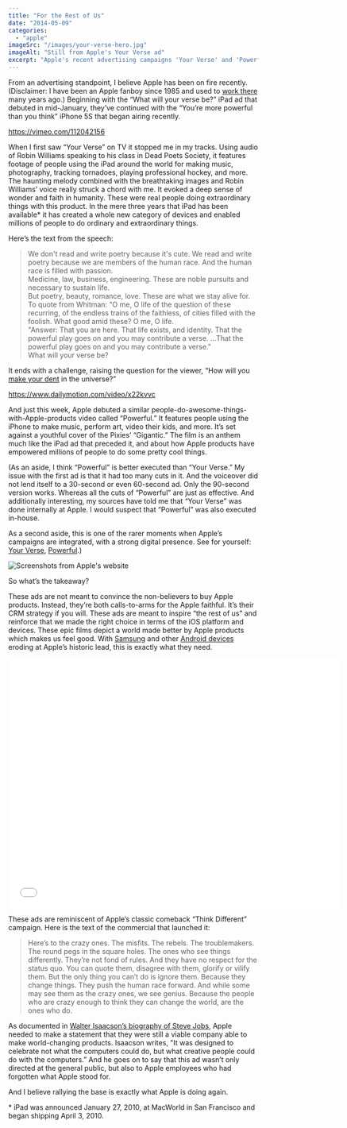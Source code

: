 ```yaml
---
title: "For the Rest of Us"
date: "2014-05-09"
categories: 
  - "apple"
imageSrc: "/images/your-verse-hero.jpg"
imageAlt: "Still from Apple's Your Verse ad"
excerpt: "Apple's recent advertising campaigns 'Your Verse' and 'Powerful' aren't just commercials—they're rallying cries for the faithful. As a long-time Apple fan and former employee, I see these ads following in the footsteps of the legendary 'Think Different' campaign, serving to inspire existing users rather than convert new ones."
---
```


From an advertising standpoint, I believe Apple has been on fire recently. (Disclaimer: I have been an Apple fanboy since 1985 and used to [work there](https://rogerwong.me/posts/thank-you-steve/ "Thank you, Steve") many years ago.) Beginning with the “What will your verse be?” iPad ad that debuted in mid-January, they’ve continued with the “You’re more powerful than you think” iPhone 5S that began airing recently.

https://vimeo.com/112042156

When I first saw “Your Verse” on TV it stopped me in my tracks. Using audio of Robin Williams speaking to his class in Dead Poets Society, it features footage of people using the iPad around the world for making music, photography, tracking tornadoes, playing professional hockey, and more. The haunting melody combined with the breathtaking images and Robin Williams’ voice really struck a chord with me. It evoked a deep sense of wonder and faith in humanity. These were real people doing extraordinary things with this product. In the mere three years that iPad has been available\* it has created a whole new category of devices and enabled millions of people to do ordinary and extraordinary things.

Here’s the text from the speech:

> We don't read and write poetry because it's cute. We read and write poetry because we are members of the human race. And the human race is filled with passion.  
> Medicine, law, business, engineering. These are noble pursuits and necessary to sustain life.  
> But poetry, beauty, romance, love. These are what we stay alive for.  
> To quote from Whitman: "O me, O life of the question of these recurring, of the endless trains of the faithless, of cities filled with the foolish. What good amid these? O me, O life.  
> "Answer: That you are here. That life exists, and identity. That the powerful play goes on and you may contribute a verse. …That the powerful play goes on and you may contribute a verse."  
> What will your verse be?

It ends with a challenge, raising the question for the viewer, “How will you [make your dent](http://allaboutstevejobs.com/sayings/stevejobsinterviews/playboy85.php) in the universe?”

https://www.dailymotion.com/video/x22kvvc

And just this week, Apple debuted a similar people-do-awesome-things-with-Apple-products video called “Powerful.” It features people using the iPhone to make music, perform art, video their kids, and more. It’s set against a youthful cover of the Pixies’ “Gigantic.” The film is an anthem much like the iPad ad that preceded it, and about how Apple products have empowered millions of people to do some pretty cool things.

(As an aside, I think “Powerful” is better executed than “Your Verse.” My issue with the first ad is that it had too many cuts in it. And the voiceover did not lend itself to a 30-second or even 60-second ad. Only the 90-second version works. Whereas all the cuts of “Powerful” are just as effective. And additionally interesting, my sources have told me that “Your Verse” was done internally at Apple. I would suspect that “Powerful” was also executed in-house.

As a second aside, this is one of the rarer moments when Apple’s campaigns are integrated, with a strong digital presence. See for yourself: [Your Verse](https://www.apple.com/your-verse/), [Powerful](https://www.apple.com/iphone-5s/powerful/).)

![Screenshots from Apple's website](/images/apple_verse_powerful-scaled-1.jpg)

So what’s the takeaway?

These ads are not meant to convince the non-believers to buy Apple products. Instead, they’re both calls-to-arms for the Apple faithful. It’s their CRM strategy if you will. These ads are meant to inspire “the rest of us” and reinforce that we made the right choice in terms of the iOS platform and devices. These epic films depict a world made better by Apple products which makes us feel good. With [Samsung](http://appleinsider.com/articles/14/01/27/samsung-widens-lead-in-worldwide-smartphone-marketshare-smaller-oems-rising) and other [Android devices](http://www.pcworld.com/article/2150560/samsung-grabs-tablet-market-share-from-apple.html) eroding at Apple’s historic lead, this is exactly what they need.

<iframe src="//www.youtube.com/embed/tjgtLSHhTPg?rel=0" width="670" height="503" frameborder="0" allowfullscreen="allowfullscreen" data-mce-fragment="1"></iframe>

These ads are reminiscent of Apple’s classic comeback “Think Different” campaign. Here is the text of the commercial that launched it:

> Here’s to the crazy ones. The misfits. The rebels. The troublemakers. The round pegs in the square holes. The ones who see things differently. They’re not fond of rules. And they have no respect for the status quo. You can quote them, disagree with them, glorify or vilify them. But the only thing you can’t do is ignore them. Because they change things. They push the human race forward. And while some may see them as the crazy ones, we see genius. Because the people who are crazy enough to think they can change the world, are the ones who do.

As documented in [Walter Isaacson’s biography of Steve Jobs](http://www.amazon.com/gp/product/1451648537/ref=as_li_tl?ie=UTF8&camp=1789&creative=9325&creativeASIN=1451648537&linkCode=as2&tag=rogwon-20), Apple needed to make a statement that they were still a viable company able to make world-changing products. Isaacson writes, "It was designed to celebrate not what the computers could do, but what creative people could do with the computers.” And he goes on to say that this ad wasn’t only directed at the general public, but also to Apple employees who had forgotten what Apple stood for.

And I believe rallying the base is exactly what Apple is doing again.

\* iPad was announced January 27, 2010, at MacWorld in San Francisco and began shipping April 3, 2010.
